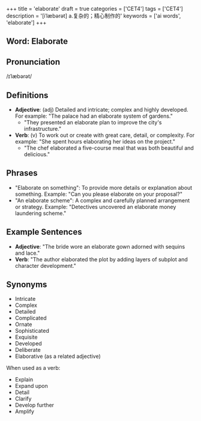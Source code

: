 +++
title = 'elaborate'
draft = true
categories = ['CET4']
tags = ['CET4']
description = '[iˈlæbərət] a.复杂的；精心制作的'
keywords = ['ai words', 'elaborate']
+++

## Word: Elaborate

## Pronunciation
/ɪˈlæbərət/

## Definitions
- **Adjective**: (adj) Detailed and intricate; complex and highly developed. For example: "The palace had an elaborate system of gardens."
  - "They presented an elaborate plan to improve the city's infrastructure."
- **Verb**: (v) To work out or create with great care, detail, or complexity. For example: "She spent hours elaborating her ideas on the project."
  - "The chef elaborated a five-course meal that was both beautiful and delicious."

## Phrases
- "Elaborate on something": To provide more details or explanation about something. Example: "Can you please elaborate on your proposal?"
- "An elaborate scheme": A complex and carefully planned arrangement or strategy. Example: "Detectives uncovered an elaborate money laundering scheme."

## Example Sentences
- **Adjective**: "The bride wore an elaborate gown adorned with sequins and lace."
- **Verb**: "The author elaborated the plot by adding layers of subplot and character development."

## Synonyms
- Intricate
- Complex
- Detailed
- Complicated
- Ornate
- Sophisticated
- Exquisite
- Developed
- Deliberate
- Elaborative (as a related adjective)
  
When used as a verb:
- Explain
- Expand upon
- Detail
- Clarify
- Develop further
- Amplify
